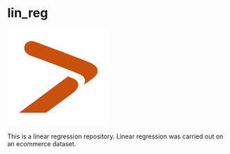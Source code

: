 # lin_reg

![xlstat logo](xlstat_logo.png)

This is a linear regression repository. Linear regression was carried out on an ecommerce dataset.
